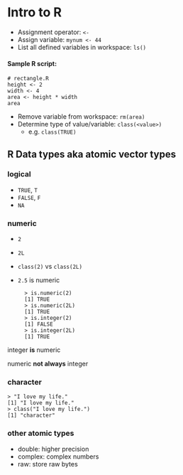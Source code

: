 Intro to R
==========

- Assignment operator: `<-`
- Assign variable: `mynum <- 44`
- List all defined variables in workspace: `ls()`

#### Sample R script:

    # rectangle.R
    height <- 2
    width <- 4
    area <- height * width
    area

- Remove variable from workspace: `rm(area)`
- Determine type of value/variable: `class(<value>)`
  - e.g. `class(TRUE)`

## R Data types aka atomic vector types

### logical

- `TRUE`, `T`
- `FALSE`, `F`
- `NA`

### numeric

- `2`
- `2L`
- `class(2)` vs `class(2L)`
- `2.5` is numeric

        > is.numeric(2)
        [1] TRUE
        > is.numeric(2L)
        [1] TRUE
        > is.integer(2)
        [1] FALSE
        > is.integer(2L)
        [1] TRUE

integer __is__ numeric

numeric __not always__ integer

### character

    > "I love my life."
    [1] "I love my life."
    > class("I love my life.")
    [1] "character"

### other atomic types

- double: higher precision
- complex: complex numbers
- raw: store raw bytes
